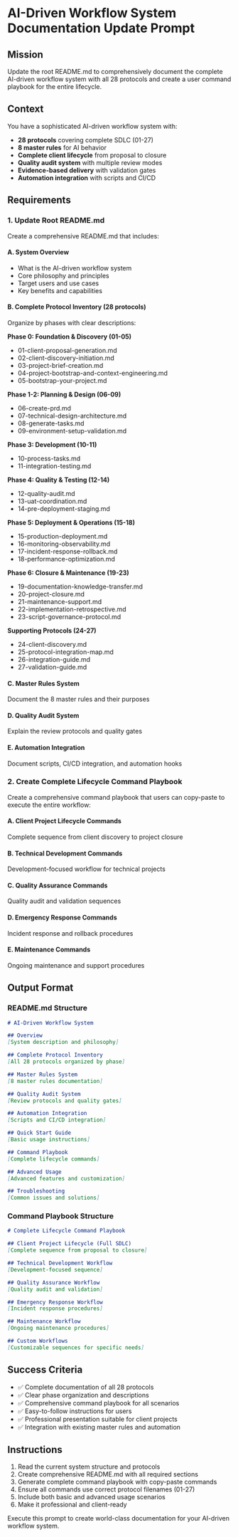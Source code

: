 # AI-Driven Workflow System Documentation Update Prompt

## Mission
Update the root README.md to comprehensively document the complete AI-driven workflow system with all 28 protocols and create a user command playbook for the entire lifecycle.

## Context
You have a sophisticated AI-driven workflow system with:
- **28 protocols** covering complete SDLC (01-27)
- **8 master rules** for AI behavior
- **Complete client lifecycle** from proposal to closure
- **Quality audit system** with multiple review modes
- **Evidence-based delivery** with validation gates
- **Automation integration** with scripts and CI/CD

## Requirements

### 1. Update Root README.md
Create a comprehensive README.md that includes:

#### A. System Overview
- What is the AI-driven workflow system
- Core philosophy and principles
- Target users and use cases
- Key benefits and capabilities

#### B. Complete Protocol Inventory (28 protocols)
Organize by phases with clear descriptions:

**Phase 0: Foundation & Discovery (01-05)**
- 01-client-proposal-generation.md
- 02-client-discovery-initiation.md  
- 03-project-brief-creation.md
- 04-project-bootstrap-and-context-engineering.md
- 05-bootstrap-your-project.md

**Phase 1-2: Planning & Design (06-09)**
- 06-create-prd.md
- 07-technical-design-architecture.md
- 08-generate-tasks.md
- 09-environment-setup-validation.md

**Phase 3: Development (10-11)**
- 10-process-tasks.md
- 11-integration-testing.md

**Phase 4: Quality & Testing (12-14)**
- 12-quality-audit.md
- 13-uat-coordination.md
- 14-pre-deployment-staging.md

**Phase 5: Deployment & Operations (15-18)**
- 15-production-deployment.md
- 16-monitoring-observability.md
- 17-incident-response-rollback.md
- 18-performance-optimization.md

**Phase 6: Closure & Maintenance (19-23)**
- 19-documentation-knowledge-transfer.md
- 20-project-closure.md
- 21-maintenance-support.md
- 22-implementation-retrospective.md
- 23-script-governance-protocol.md

**Supporting Protocols (24-27)**
- 24-client-discovery.md
- 25-protocol-integration-map.md
- 26-integration-guide.md
- 27-validation-guide.md

#### C. Master Rules System
Document the 8 master rules and their purposes

#### D. Quality Audit System
Explain the review protocols and quality gates

#### E. Automation Integration
Document scripts, CI/CD integration, and automation hooks

### 2. Create Complete Lifecycle Command Playbook
Create a comprehensive command playbook that users can copy-paste to execute the entire workflow:

#### A. Client Project Lifecycle Commands
Complete sequence from client discovery to project closure

#### B. Technical Development Commands
Development-focused workflow for technical projects

#### C. Quality Assurance Commands
Quality audit and validation sequences

#### D. Emergency Response Commands
Incident response and rollback procedures

#### E. Maintenance Commands
Ongoing maintenance and support procedures

## Output Format

### README.md Structure
```markdown
# AI-Driven Workflow System

## Overview
[System description and philosophy]

## Complete Protocol Inventory
[All 28 protocols organized by phase]

## Master Rules System
[8 master rules documentation]

## Quality Audit System
[Review protocols and quality gates]

## Automation Integration
[Scripts and CI/CD integration]

## Quick Start Guide
[Basic usage instructions]

## Command Playbook
[Complete lifecycle commands]

## Advanced Usage
[Advanced features and customization]

## Troubleshooting
[Common issues and solutions]
```

### Command Playbook Structure
```markdown
# Complete Lifecycle Command Playbook

## Client Project Lifecycle (Full SDLC)
[Complete sequence from proposal to closure]

## Technical Development Workflow
[Development-focused sequence]

## Quality Assurance Workflow
[Quality audit and validation]

## Emergency Response Workflow
[Incident response procedures]

## Maintenance Workflow
[Ongoing maintenance procedures]

## Custom Workflows
[Customizable sequences for specific needs]
```

## Success Criteria
- ✅ Complete documentation of all 28 protocols
- ✅ Clear phase organization and descriptions
- ✅ Comprehensive command playbook for all scenarios
- ✅ Easy-to-follow instructions for users
- ✅ Professional presentation suitable for client projects
- ✅ Integration with existing master rules and automation

## Instructions
1. Read the current system structure and protocols
2. Create comprehensive README.md with all required sections
3. Generate complete command playbook with copy-paste commands
4. Ensure all commands use correct protocol filenames (01-27)
5. Include both basic and advanced usage scenarios
6. Make it professional and client-ready

Execute this prompt to create world-class documentation for your AI-driven workflow system.
